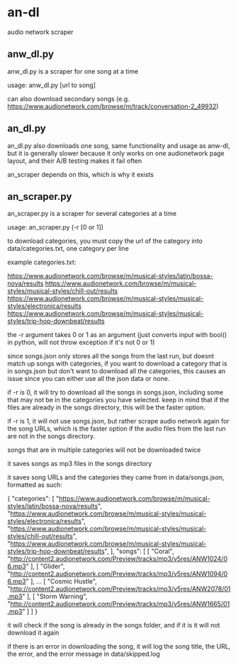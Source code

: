 # an-dl
audio network scraper

## anw_dl.py

anw_dl.py is a scraper for one song at a time

usage: anw_dl.py [url to song]

can also download secondary songs (e.g. https://www.audionetwork.com/browse/m/track/conversation-2_49932)

## an_dl.py

an_dl.py also downloads one song, same functionality and usage as anw-dl, but it is generally slower because it only works on one audionetwork page layout, and their A/B testing makes it fail often

an_scraper depends on this, which is why it exists

## an_scraper.py

an_scraper.py is a scraper for several categories at a time

usage: an_scraper.py (-r [0 or 1])

to download categories, you must copy the url of the category into data/categories.txt, one category per line

example categories.txt:

https://www.audionetwork.com/browse/m/musical-styles/latin/bossa-nova/results
https://www.audionetwork.com/browse/m/musical-styles/musical-styles/chill-out/results
https://www.audionetwork.com/browse/m/musical-styles/musical-styles/electronica/results
https://www.audionetwork.com/browse/m/musical-styles/musical-styles/trip-hop-downbeat/results

the -r argument takes 0 or 1 as an argument (just converts input with bool() in python, will not throw exception if it's not 0 or 1)

since songs.json only stores all the songs from the last run, but doesnt match up songs with categories, if you want to download a category that is in songs.json but don't want to download all the categories, this causes an issue since you can either use all the json data or none.

if -r is 0, it will try to download all the songs in songs.json, including some that may not be in the categories you have selected. keep in mind that if the files are already in the songs directory, this will be the faster option.

if -r is 1, it will not use songs.json, but rather scrape audio network again for the song URLs, which is the faster option if the audio files from the last run are not in the songs directory.

songs that are in multiple categories will not be downloaded twice

it saves songs as mp3 files in the songs directory

it saves song URLs and the categories they came from in data/songs.json, formatted as such:

{
    "categories": [
        "https://www.audionetwork.com/browse/m/musical-styles/latin/bossa-nova/results",
        "https://www.audionetwork.com/browse/m/musical-styles/musical-styles/electronica/results",
        "https://www.audionetwork.com/browse/m/musical-styles/musical-styles/chill-out/results",
        "https://www.audionetwork.com/browse/m/musical-styles/musical-styles/trip-hop-downbeat/results",
    ],
    "songs": [
        [
            "Coral", 
            "http://content2.audionetwork.com/Preview/tracks/mp3/v5res/ANW1024/06.mp3"
        ], 
        [
            "Glider", 
            "http://content2.audionetwork.com/Preview/tracks/mp3/v5res/ANW1094/06.mp3"
        ],
        ...
        [
            "Cosmic Hustle", 
            "http://content2.audionetwork.com/Preview/tracks/mp3/v5res/ANW2078/01.mp3"
        ], 
        [
            "Storm Warning", 
            "http://content2.audionetwork.com/Preview/tracks/mp3/v5res/ANW1665/01.mp3"
        ]
    ]
}

it will check if the song is already in the songs folder, and if it is it will not download it again

if there is an error in downloading the song, it will log the song title, the URL, the error, and the error message in data/skipped.log
